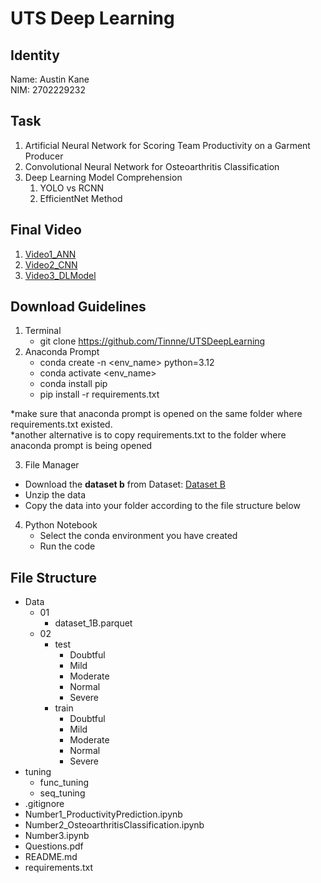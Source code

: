 # UTS Deep Learning

## Identity

Name: Austin Kane\
NIM: 2702229232

## Task

1. Artificial Neural Network for Scoring Team Productivity on a Garment Producer
2. Convolutional Neural Network for Osteoarthritis Classification
3. Deep Learning Model Comprehension
   1. YOLO vs RCNN
   2. EfficientNet Method

## Final Video

1. [Video1_ANN]()
2. [Video2_CNN]()
3. [Video3_DLModel]()

## Download Guidelines

1. Terminal
   - git clone https://github.com/Tinnne/UTSDeepLearning
2. Anaconda Prompt
   - conda create -n <env_name> python=3.12
   - conda activate <env_name>
   - conda install pip
   - pip install -r requirements.txt

\*make sure that anaconda prompt is opened on the same folder where requirements.txt existed.\
\*another alternative is to copy requirements.txt to the folder where anaconda prompt is being opened

3. File Manager

- Download the **dataset b** from Dataset: [Dataset B](https://drive.google.com/drive/folders/1pThuel6dU23CLRseKzymT4oNDUECq_c6)
- Unzip the data
- Copy the data into your folder according to the file structure below

4. Python Notebook
   - Select the conda environment you have created
   - Run the code

## File Structure

- Data
  - 01
    - dataset_1B.parquet
  - 02
    - test
      - Doubtful
      - Mild
      - Moderate
      - Normal
      - Severe
    - train
      - Doubtful
      - Mild
      - Moderate
      - Normal
      - Severe
- tuning
  - func_tuning
  - seq_tuning
- .gitignore
- Number1_ProductivityPrediction.ipynb
- Number2_OsteoarthritisClassification.ipynb
- Number3.ipynb
- Questions.pdf
- README.md
- requirements.txt
